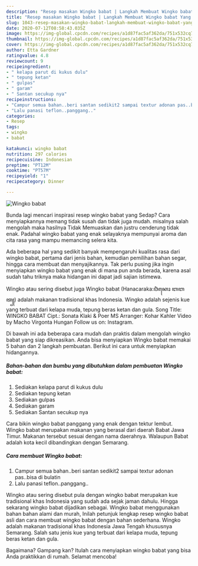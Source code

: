 ```yaml
---
description: "Resep masakan Wingko babat | Langkah Membuat Wingko babat Yang Menggugah Selera"
title: "Resep masakan Wingko babat | Langkah Membuat Wingko babat Yang Menggugah Selera"
slug: 1043-resep-masakan-wingko-babat-langkah-membuat-wingko-babat-yang-menggugah-selera
date: 2020-07-12T08:58:43.035Z
image: https://img-global.cpcdn.com/recipes/a1d87fac5af362da/751x532cq70/wingko-babat-foto-resep-utama.jpg
thumbnail: https://img-global.cpcdn.com/recipes/a1d87fac5af362da/751x532cq70/wingko-babat-foto-resep-utama.jpg
cover: https://img-global.cpcdn.com/recipes/a1d87fac5af362da/751x532cq70/wingko-babat-foto-resep-utama.jpg
author: Etta Gardner
ratingvalue: 4.8
reviewcount: 9
recipeingredient:
- " kelapa parut di kukus dulu"
- " tepung ketan"
- " gulpas"
- " garam"
- " Santan secukup nya"
recipeinstructions:
- "Campur semua bahan..beri santan sedikit2 sampai textur adonan pas..bisa di bulatin"
- "Lalu panasi teflon..panggang.."
categories:
- Resep
tags:
- wingko
- babat

katakunci: wingko babat 
nutrition: 297 calories
recipecuisine: Indonesian
preptime: "PT12M"
cooktime: "PT57M"
recipeyield: "1"
recipecategory: Dinner

---
```



![Wingko babat](https://img-global.cpcdn.com/recipes/a1d87fac5af362da/751x532cq70/wingko-babat-foto-resep-utama.jpg)

Bunda lagi mencari inspirasi resep wingko babat yang Sedap? Cara menyiapkannya memang tidak susah dan tidak juga mudah. misalnya salah mengolah maka hasilnya Tidak Memuaskan dan justru cenderung tidak enak. Padahal wingko babat yang enak selayaknya mempunyai aroma dan cita rasa yang mampu memancing selera kita.

Ada beberapa hal yang sedikit banyak mempengaruhi kualitas rasa dari wingko babat, pertama dari jenis bahan, kemudian pemilihan bahan segar, hingga cara membuat dan menyajikannya. Tak perlu pusing jika ingin menyiapkan wingko babat yang enak di mana pun anda berada, karena asal sudah tahu triknya maka hidangan ini dapat jadi sajian istimewa.

Wingko atau sering disebut juga Wingko babat (Hanacaraka:ꦮꦶꦁꦏꦺꦴ ꦧꦧꦠ꧀) adalah makanan tradisional khas Indonesia. Wingko adalah sejenis kue yang terbuat dari kelapa muda, tepung beras ketan dan gula. Song Title: WINGKO BABAT Cipt.: Sonata Klaki &amp; Poer MS Arranger: Kohar Kahler Video by Macho Virgonta Hungan Follow us on: Instagram.


Di bawah ini ada beberapa cara mudah dan praktis dalam mengolah wingko babat yang siap dikreasikan. Anda bisa menyiapkan Wingko babat memakai 5 bahan dan 2 langkah pembuatan. Berikut ini cara untuk menyiapkan hidangannya.

<!--inarticleads1-->

##### Bahan-bahan dan bumbu yang dibutuhkan dalam pembuatan Wingko babat:

1. Sediakan  kelapa parut di kukus dulu
1. Sediakan  tepung ketan
1. Sediakan  gulpas
1. Sediakan  garam
1. Sediakan  Santan secukup nya


Cara bikin wingko babat panggang yang enak dengan tektur lembut. Wingko babat merupakan makanan yang berasal dari daerah Babat Jawa Timur. Makanan tersebut sesuai dengan nama daerahnya. Walaupun Babat adalah kota kecil dibandingkan dengan Semarang. 

<!--inarticleads2-->

##### Cara membuat Wingko babat:

1. Campur semua bahan..beri santan sedikit2 sampai textur adonan pas..bisa di bulatin
1. Lalu panasi teflon..panggang..


Wingko atau sering disebut pula dengan wingko babat merupakan kue tradisional khas Indonesia yang sudah ada sejak jaman dahulu. Hingga sekarang wingko babat dijadikan sebagai. Wingko babat menggunakan bahan bahan alami dan murah, Inilah petunjuk lengkap resep wingko babat asli dan cara membuat wingko babat dengan bahan sederhana. Wingko adalah makanan tradisional khas Indonesia Jawa Tengah khususnya Semarang. Salah satu jenis kue yang terbuat dari kelapa muda, tepung beras ketan dan gula. 

Bagaimana? Gampang kan? Itulah cara menyiapkan wingko babat yang bisa Anda praktikkan di rumah. Selamat mencoba!
